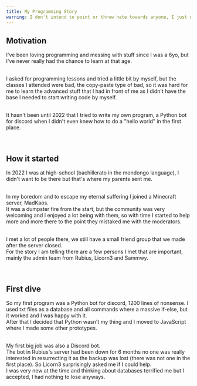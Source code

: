```yaml
---
title: My Programming Story
warning: I don't intend to point or throw hate towards anyone, I just want to share my experience and the path I took to be here, which hopefully can help others in their own ones.
---
```


## Motivation

I've been loving programming and messing with stuff since I was a 6yo, but I've never really had the chance to learn at that age.
<br /><br />

I asked for programming lessons and tried a little bit by myself, but the classes I attended were bad, the copy-paste type of bad, so it was hard for me to learn the advanced stuff that I had in front of me as I didn't have the base I needed to start writing code by myself.
<br /><br />

It hasn't been until 2022 that I tried to write my own program, a Python bot for discord when I didn't even knew how to do a "hello world" in the first place.
<br /><br /><br />

## How it started

In 2022 I was at high-school (bachillerato in the mondongo language), I didn't want to be there but that's where my parents sent me.
<br /><br />

In my boredom and to escape my eternal suffering I joined a Minecraft server, MadKaos.
<br />
It was a dumpster fire from the start, but the community was very welcoming and I enjoyed a lot being with them, so with time I started to help more and more there to the point they mistaked me with the moderators.
<br /><br />

I met a lot of people there, we still have a small friend group that we made after the server closed.
<br />
For the story I am telling there are a few persons I met that are important, mainly the admin team from Rubius, Licorn3 and Sammwy.
<br /><br /><br />

## First dive

So my first program was a Python bot for discord, 1200 lines of nonsense. I used txt files as a database and all commands where a massive if-else, but it worked and I was happy with it.
<br />
After that I decided that Python wasn't my thing and I moved to JavaScript where I made some other prototypes.
<br /><br />

My first big job was also a Discord bot.
<br />
The bot in Rubius's server had been down for 6 months no one was really interested in resurrecting it as the backup was lost (there was not one in the first place). So Licorn3 surprisingly asked me if I could help.
<br />
I was very new at the time and thinking about databases terrified me but I accepted, I had nothing to lose anyways.
<br /><br /><br />
